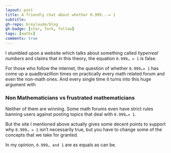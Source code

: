 ```yaml
---
layout: post
title: A friendly chat about whether 0.999...= 1
subtitle: 
gh-repo: breylaude/blog
gh-badge: [star, fork, follow]
tags: [maths]
comments: true
---
```


I stumbled upon a website which talks about something called *hyperreal numbers* and claims that in this theory, the equation `0.999… = 1` is false.

For those who follow the internet, the question of whether `0.999…= 1` has come up a quadbrazillion times on practically every math related forum and even the non-math ones. And every single time it turns into this huge argument with

### Non Mathematicians vs frustrated mathematicians

Neither of them are winning. Some math forums even have strict rules banning users against posting topics that deal with `0.999…= 1`.

But the site I mentioned above actually gives some decent points to support why `0.999… = 1` isn’t necessarily true, but you have to change some of the concepts that we take for granted.

In my opinion, `0.999… and 1` are as equals as can be.
